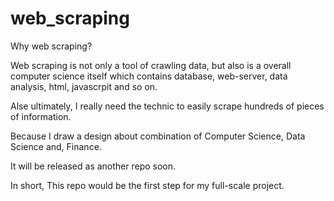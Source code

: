 # web_scraping

Why web scraping?

Web scraping is not only a tool of crawling data,
but also is a overall computer science itself which contains database, web-server, data analysis, html, javascrpit and so on.

Alse ultimately, I really need the technic to easily scrape hundreds of pieces of information.

Because I draw a design about combination of Computer Science, Data Science and, Finance.

It will be released as another repo soon.

In short, This repo would be the first step for my full-scale project.
